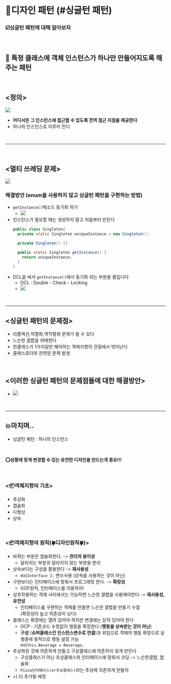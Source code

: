 # 💈디자인 패턴 (#싱글턴 패턴)

  

### ☑️싱글턴 패턴에 대해 알아보자  
<br/>

## 📌 특정 클래스에 객체 인스턴스가 하나만 만들어지도록 해주는 패턴
  
<br/>

## <정의> 
<img src="imagefile/1.png">


- **어디서든 그 인스턴스에 접근할 수 있도록 전역 접근 지점을 제공한다**
- 하나의 인스턴스로 이루어 진다

<br/>

--------------

<br/>


## <멀티 쓰레딩 문제>   

<img src="imagefile/2.png">

<br/>


### 해결방안 (enum을 사용하지 않고 싱글턴 패턴을 구현하는 방법)
  - `getInstance()`메소드 동기화 하기
    - <img src="imagefile/4.png">
  - 인스턴스가 필요할 때는 생성하지 말고 처음부터 만든다
    ```java
    public class Singleton{
      private static Singleton uniqueInstance = new Singleton();

      private Singleton() {}

      public static Singleton getInstance() {
        return uniqueInstance;
      }
    }
    ```
  - DCL을 써서 `getInstance()`에서 동기화 되는 부분을 줄입니다
    - DCL : Double - Check - Locking
    - <img src="imagefile/3.png">




<br/>


--------------------------------------


## <싱글턴 패턴의 문제점>
  - 리플렉션,직렬화,역직렬화 문제가 될 수 있다
  - 느슨한 결합을 위배한다
  - 한클래스가 1가지일만 해야하는 객체지향의 관점에서 벗어난다
  - 클래스로더와 관련된 문제 발생

<br/>

## <이러한 싱글턴 패턴의 문제점들에 대한 해결방안>
  - <img src="imagefile/5.png">

<br/>

-----------------------

## 💥마치며..  

- 싱글턴 패턴 : 하나의 인스턴스

<br/>

__⭕상황에 맞게 변경할 수 있는 **유연한** 디자인을 만드는게 중요!!!__

<br/>

### <📦객체지향의 기초>
- 추상화
- 캡슐화
- 다형성
- 상속

<br/>


### <📦객체지향의 원칙(🍀디자인원칙🍀)>
- 바뀌는 부분은 캡슐화한다. -> **관리의 용이성**
    - 달라지는 부분과 달라지지 않는 부분을 분리
- 상속보다는 구성을 활용한다 -> **재사용성**
    - ex)`Interface I;` 변수사용 (상속을 사용하는 것이 아닌)
- 구현보다는 인터페이스에 맞춰서 프로그래밍 한다. -> **확장성**
    - GOF원칙, 인터페이스를 이용하자!
- 상호작용하는 객체 사이에서는 가능하면 느슨한 결합을 사용해야한다 -> **재사용성, 유연성**
    - 인터페이스를 구현하는 객체를 만들면 느슨한 결합을 만들기 수월<br>(확장성이 높고 의존성이 낮다)
- 클래스는 확장에는 열려 있어야 하지만 변경에는 닫혀 있어야 한다
  - OCP : 기존코드 수정없이 행동을 확장한다 (**행동을 상속받는 것이 아닌**) 
  - **구성** (**슈퍼클래스인 인스턴스변수로 연결**)과 위임으로 객체의 행동 확장으로 실행중에 동적으로 행동 설정 가능<br>ex)`this.Beverage = Beverage;`
- 추상화된 것에 의존하게 만들고 구상클래스에 의존하지 않게 만든다
  - 구상클래스가 아닌 추상클래스와 인터페이스에 맞춰서 코딩 -> 느슨한결합, 캡슐화
  - `Pizza인터페이스(or추상클래스)`라는 추상에 의존하게 만들자
- +) 더 추가될 예정


<br/>



